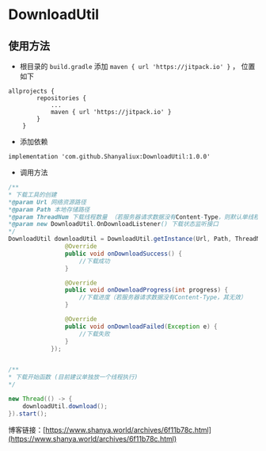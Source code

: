 # DownloadUtil

## 使用方法

- 根目录的 `build.gradle` 添加 `maven { url 'https://jitpack.io' }`  ， 位置如下

```
allprojects {
		repositories {
			...
			maven { url 'https://jitpack.io' }
		}
	}
```

- 添加依赖
  
```
implementation 'com.github.Shanyaliux:DownloadUtil:1.0.0'
```

- 调用方法

```java
/**
* 下载工具的创建
*@param Url 网络资源路径
*@param Path 本地存储路径
*@param ThreadNum 下载线程数量 （若服务器请求数据没有Content-Type，则默认单线程显示，且无法监听下载进度）
*@param new DownloadUtil.OnDownloadListener() 下载状态监听接口
*/
DownloadUtil downloadUtil = DownloadUtil.getInstance(Url, Path, ThreadNum, new DownloadUtil.OnDownloadListener() {
                @Override
                public void onDownloadSuccess() {
                    //下载成功
                }

                @Override
                public void onDownloadProgress(int progress) {
                    //下载进度（若服务器请求数据没有Content-Type，其无效）
                }

                @Override
                public void onDownloadFailed(Exception e) {
                    //下载失败
                }
            });


/**
* 下载开始函数 (目前建议单独放一个线程执行)
*/

new Thread(() -> {
    downloadUtil.download();
}).start();

```

博客链接：[https://www.shanya.world/archives/6f11b78c.html](https://www.shanya.world/archives/6f11b78c.html)

